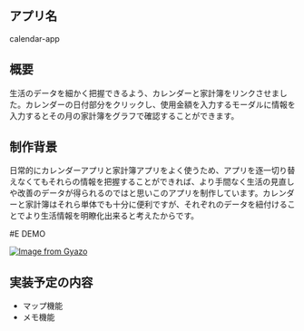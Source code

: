 ## アプリ名

calendar-app

## 概要

生活のデータを細かく把握できるよう、カレンダーと家計簿をリンクさせました。カレンダーの日付部分をクリックし、使用金額を入力するモーダルに情報を入力するとその月の家計簿をグラフで確認することができます。

## 制作背景

日常的にカレンダーアプリと家計簿アプリをよく使うため、アプリを逐一切り替えなくてもそれらの情報を把握することができれば、より手間なく生活の見直しや改善のデータが得られるのではと思いこのアプリを制作しています。カレンダーと家計簿はそれら単体でも十分に便利ですが、それぞれのデータを紐付けることでより生活情報を明瞭化出来ると考えたからです。

#E DEMO

[![Image from Gyazo](https://i.gyazo.com/180732dd7e417479f4548e6a822ab61c.gif)](https://gyazo.com/180732dd7e417479f4548e6a822ab61c)

## 実装予定の内容

- マップ機能
- メモ機能
